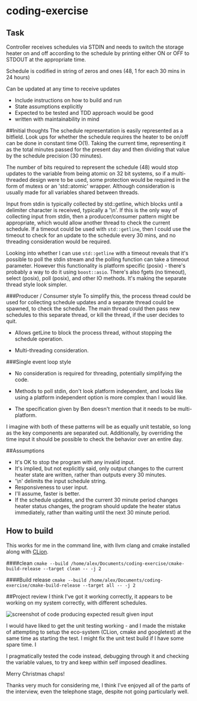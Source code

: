 # coding-exercise
## Task
Controller receives schedules via STDIN and needs to switch the storage heater on and off according to the schedule
by printing either ON or OFF to STDOUT at the appropriate time.

Schedule is codified in string of zeros and ones (48, 1 for each 30 mins in 24 hours)

Can be updated at any time to receive updates
- Include instructions on how to build and run
- State assumptions explicitly
- Expected to be tested and TDD approach would be good
- written with maintainability in mind

##Initial thoughts
The schedule representation is easily represented as a bitfield. Look ups for whether the schedule requires the heater
to be on/off can be done in constant time O(1). Taking the current time, representing it as the total minutes passed for
 the present day and then dividing that value by the schedule precision (30 minutes).

The number of bits required to represent the schedule (48) would stop updates to the variable from being atomic on
32 bit systems, so if a multi-threaded design were to be used, some protection would be required in the form of mutexs
or an 'std::atomic' wrapper. Although consideration is usually made for all variables shared between threads.

Input from stdin is typically collected by std::getline, which blocks until a delimiter character is received, typically
 a '\n'. If this is the only way of collecting input from stdin, then a producer/consumer pattern might be appropriate,
 which would allow another thread to check the current schedule. If a timeout could be used with `std::getline`,
 then I could use the timeout to check for an update to the schedule every 30 mins, and no threading consideration would
  be required.

Looking into whether I can use `std::getline` with a timeout reveals that it's possible to poll the stdin stream and the
polling function can take a timeout parameter. However this functionality is platform specific (posix) - there's
probably a way to do it using `boost::asio`. There's also fgets (no timeout), select (posix), poll (posix), and other IO
methods. It's making the separate thread style look simpler.

###Producer / Consumer style
To simplify this, the process thread could be used for collecting schedule updates and a separate thread could be
spawned, to check the schedule. The main thread could then pass new schedules to this separate thread,
or kill the thread, if the user decides to quit.
+ Allows getLine to block the process thread, without stopping the schedule operation.
- Multi-threading consideration.

###Single event loop style
+ No consideration is required for threading, potentially simplifying the code.
- Methods to poll stdin, don't look platform independent, and looks like using a platform independent option is more
  complex than I would like.
+ The specification given by Ben doesn't mention that it needs to be multi-platform.

I imagine with both of these patterns will be as equally unit testable, so long as the key components are separated out.
 Additionally, by overriding the time input it should be possible to check the behavior over an entire day.

##Assumptions
+ It's OK to stop the program with any invalid input.
+ It's implied, but not explicitly said, only output changes to the current heater state are written, rather than
  outputs every 30 minutes.
+ '\n' delimits the input schedule string.
+ Responsiveness to user input.
+ I'll assume, faster is better.
+ If the schedule updates, and the current 30 minute period changes heater status changes, the program should update the heater status immediately, rather than waiting until the next 30 minute period.

## How to build

This works for me in the command line, with llvm clang and cmake installed along with [CLion](https://www.jetbrains.com/clion/).

####clean
`cmake --build /home/alex/Documents/coding-exercise/cmake-build-release --target clean -- -j 2`

####Build release
`cmake --build /home/alex/Documents/coding-exercise/cmake-build-release --target all -- -j 2`

##Project review
I think I've got it working correctly, it appears to be working on my system correctly, with different schedules.

![screenshot of code producing expected result given input]("https://raw.githubusercontent.com/throwaway-github-account-alex/coding-exercise/master/ProgramScreenshot.png" "Expected result photo given input at 2018-12-22T18-13-54")

I would have liked to get the unit testing working - and I made the mistake of attempting to setup the eco-system (CLion,
cmake and googletest) at the same time as starting the test. I might fix the unit test build if I have some spare time. I 

I pragmatically tested the code instead, debugging through it and checking the variable values, to try and keep within
self imposed deadlines. 

Merry Christmas chaps!

Thanks very much for considering me, I think I've enjoyed all of the parts of the interview, even the telephone stage,
despite not going particularly well.